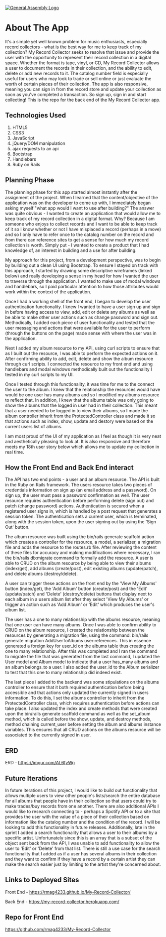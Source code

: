 [![General Assembly Logo](https://camo.githubusercontent.com/1a91b05b8f4d44b5bbfb83abac2b0996d8e26c92/687474703a2f2f692e696d6775722e636f6d2f6b6538555354712e706e67)](https://generalassemb.ly/education/web-development-immersive)

# About The App

It's a simple yet well known problem for music enthusiasts, especially record collectors - what is the best way for me to keep track of my collection? My Record Collector seeks to resolve that issue and provide the user with the opportunity to represent their record collection in a digital space. Whether the format is tape, vinyl, or CD, My Record Collector allows a user to document the records in their collection, and the ability to edit, delete or add new records to it. The catalog number field is especially useful for users who may look to trade or sell online or just evaluate the worth of certain pieces of their collection. The app is also responsive, meaning you can sign in from the record store and update your collection as soon as you've completed a transaction. So sign up, sign in and start collecting! This is the repo for the back end of the My Record Collector app.


## Technologies Used

1. HTML5
2. CSS3
3. JavaScript
4. jQuery/DOM manipulation
5. ajax requests to an api
6. Bootstrap
7. Handlebars
8. Ruby on Rails

## Planning Phase

The planning phase for this app started almost instantly after the assignment of the project. When I learned that the content/objective of the application was on the developer to come up with, I immediately began asking myself "what app would I want to use after building?" The answer was quite obvious - I wanted to create an application that would allow me to keep track of my record collection in a digital format. Why? Because I am someone who enjoys to collect records and I want to be able to keep track of it so I know whether or not I have misplaced a record (perhaps in a move) and so I only have to refer once to the catalog number on the record and from there can reference sites to get a sense for how much my record collection is worth. Simply put - I wanted to create a product that I had knowledge of, an interest in building and a use for after building.

My approach for this project, from a development perspective, was to begin by building out a clean UI using Bootstrap. To ensure I stayed on track with this approach, I started by drawing some descriptive wireframes (linked below) and really developing a sense in my head for how I wanted the user to traverse through the application. I wanted to make use of modal windows and handlebars, so I paid particular attention to how those attributes would work within the context of the application.

Once I had a working shell of the front end, I began to develop the user authentication functionality. I knew I wanted to have a user sign up and sign in before having access to view, add, edit or delete any albums as well as be able to make other user actions such as change password and sign out. Methodically, I added each piece of user functionality and tested that the user messaging and actions that were available for the user to perform (through the buttons on the page) made sense with where the user was in the application.

Next I added my album resource to my API, using curl scripts to ensure that as I built out the resource, I was able to perform the expected actions on it. After confirming ability to add, edit, delete and show the album resource through curl scripts. I connected the resource to my front end and using handlebars and modal windows methodically built out the functionality I tested in my curl scripts to my UI.

Once I tested through this functionality, it was time for me to the connect the user to the album. I knew that the relationship the resources would have would be one user has many albums and so I modified my albums resource to reflect that. In addition, I knew that the albums table was only going to show the albums that the logged in user had in their collection. This meant that a user needed to be logged in to view their albums, so I made the album controller inherit from the ProtectedController class and made it so that actions such as index, show, update and destory were based on the current users list of albums.

I am most proud of the UI of my application as I feel as though it is very neat and aesthetically pleasing to look at. It is also responsive and therefore meets my 18th user story below which allows me to update my collection in real time.

## How the Front End and Back End interact

The API has two end points - a user and an album resource. The API is built in the Ruby on Rails framework. The users resource takes two pieces of credentials information on sign up (an email address and a password). On sign up, the user must pass a password confirmation as well. The user resource requires authentication before performing delete (sign out) and patch (change password) actions. Authentication is secured when a registered user signs in, which is handled by a post request that generates a session token. The authentication sets a current user, which is terminated, along with the session token, upon the user signing out by using the 'Sign Out' button.

The album resource was built using the bin/rails generate scaffold action which creates a controller for the resource, a model, a serializer, a migration file and adds the resource to the routes.rb file. After reviewing the content of these files for accuracy and making modifications where necessary, I ran the bin/rails db:migrate command to formally add the resource. A user is able to CRUD on the album resource by being able to view their albums (index/get), add albums (create/post), edit existing albums (update/patch), and delete albums (destroy/delete).

A user can trigger these actions on the front end by the 'View My Albums' button (index/get), the 'Add Album' button (create/post) and the 'Edit' (update/patch) and 'Delete' (destroy/delete) buttons that display next to each album in a users album list after they select 'View My Albums' or trigger an action such as 'Add Album' or 'Edit' which produces the user's album list.

The user has a one to many relationship with the albums resource, meaning that one user can have many albums. Once I was able to confirm ability to CRUD on the album resource, I created the relationship between the resources by generating a migration file, using the command: bin/rails generate migration AddUserToAlbums user:references. This in essence generated a foreign key for user_id on the albums table thus creating the one to many relationship. After this was completed and I ran the command to migrate the file that was generated from the last command, I updated the User model and Album model to indicate that a user has_many albums and an album belongs_to a user. I also added the user_id to the Album serializer to test that this one to many relationship did indeed exist.

The last piece I added to the backend was some stipulations on the albums controller to ensure that it both required authentication before being accessible and that actions only updated the currently signed in users information. To do this, I set the albums controller to inherit from the ProtectedController class, which requires authentication before actions can take place. I also updated the index and create methods that were created upon the bin/rails generate scaffold command as well as the set_album method, which is called before the show, update, and destroy methods, method chaining current_user before setting the album and albums instance variables. This ensures that all CRUD actions on the albums resource will be associated to the currently signed in user.

## ERD

ERD -
https://imgur.com/AL6fyWg


## Future Iterations

In future iterations of this project, I would like to build out functionality that allows multiple users to view other people's lists/search the entire database for all albums that people have in their collection so that users could try to make trades/buy records from one another. There are also additional APIs I would like to research connecting to - perhaps a Spotify API or to a site that provides the user with the value of a piece of their collection based on information like the catalog number and the condition of the record. I will be looking to add this functionality in future releases. Additionally, late in the sprint I added a search functionality that allows a user to their albums by a specific artist. Unfortunately since this is an array that is a subset of the object sent back from the API, I was unable to add functionality to allow the user to 'Edit' or 'Delete' from that list. There is still a use case for the search functionality that I added as if a user has several albums in their collection and they want to confirm if they have a record by a certain artist they can make the search easier just by limiting to the artist they're concerned about.

## Links to Deployed Sites

Front End -
https://rmag4233.github.io/My-Record-Collector/

Back End -
https://my-record-collector.herokuapp.com/

## Repo for Front End
https://github.com/rmag4233/My-Record-Collector
